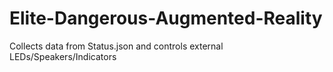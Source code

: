 # Elite-Dangerous-Augmented-Reality
Collects data from Status.json and controls external LEDs/Speakers/Indicators
